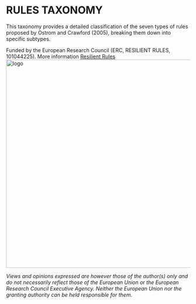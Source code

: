 # RULES TAXONOMY

This taxonomy provides a detailed classification of the seven types of rules proposed by Ostrom and Crawford (2005), breaking them down into specific subtypes.

Funded by the European Research Council (ERC, RESILIENT RULES, 101044225). More information [Resilient Rules](https://resilientrules.com) <img width="1329" height="569" alt="logo" src="https://github.com/user-attachments/assets/776ef44e-819f-45fe-9a44-8563a27d3480" />

*Views and opinions expressed are however those of the author(s) only and do not necessarily reflect those of the European Union or the European Research Council Executive Agency. Neither the European Union nor the granting authority can be held responsible for them.* 
